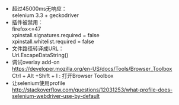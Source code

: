 * 超过45000ms无响应：  
selenium 3.3 + geckodriver  
* 插件被禁用：  
firefox<=47  
xpinstall.signatures.required = false  
xpinstall.whitelist.required = false  
* 文件路径转译成URL：  
Uri.EscapeDataString()  
* 调试overlay add-on  
https://developer.mozilla.org/en-US/docs/Tools/Browser_Toolbox  
Ctrl + Alt +Shift + I : 打开Browser Toolbox  
* 让selenium使用profile  
http://stackoverflow.com/questions/12031253/what-profile-does-selenium-webdriver-use-by-default  

